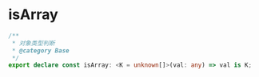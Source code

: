 # isArray
```ts
/**
 * 对象类型判断
 * @category Base
 */
export declare const isArray: <K = unknown[]>(val: any) => val is K;

```
